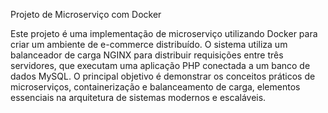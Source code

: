 Projeto de Microserviço com Docker

Este projeto é uma implementação de microserviço utilizando Docker para criar um ambiente de e-commerce distribuído. O sistema utiliza um balanceador de carga NGINX para distribuir requisições entre três servidores, que executam uma aplicação PHP conectada a um banco de dados MySQL.
O principal objetivo é demonstrar os conceitos práticos de microserviços, containerização e balanceamento de carga, elementos essenciais na arquitetura de sistemas modernos e escaláveis.